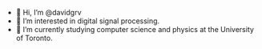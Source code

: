 - 👋 Hi, I’m @davidgrv
- 👀 I’m interested in digital signal processing.
- 🌱 I’m currently studying computer science and physics at the University of Toronto.

<!---
davidgrv/davidgrv is a ✨ special ✨ repository because its `README.md` (this file) appears on your GitHub profile.
You can click the Preview link to take a look at your changes.
--->

